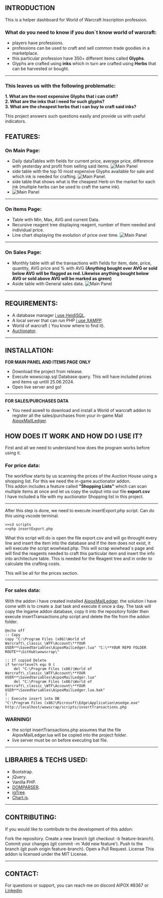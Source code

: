 ## INTRODUCTION

This is a helper dashboard for World of Warcraft Inscription profession. 

### What do you need to know if you don´t know world of warcraft:
* players have professions.
* professions can be used to craft and sell common trade goodies in a marketplace.
* this particular profession have 350+ different items  called **Glyphs**.
* Glyphs are crafted using **inks** which in turn are crafted using **Herbs** that can be harvested or bought.

___

### This leaves us with the following problematic:

**1. What are the most expensive Glyphs that i can craft?**  
**2. What are the inks that i need for such glyphs?**  
**3. What are the cheapest herbs that i can buy to craft said inks?**  

This project answers such questions easily and provide us with useful indicators.

## FEATURES:

### On Main Page:
* Daily dataTables with fields for current price, average price, difference with yesterday and profit from selling said items.
![Main Panel](assets/screenshots/mainTable.png)
* side table with the top 10 most expensive Glyphs available for sale and which ink is needed for crafting.
![Main Panel](assets/screenshots/top10.png).
* side table that shows what is the cheapest Herb on the market for each ink (multiple herbs can be used to craft the same ink).
* ![Main Panel](assets/screenshots/inkHerbs.png)
___

### On Items Page:
* Table with Min, Max, AVG and current Data.
* Recursive reagent tree displaying reagent, number of them  needed and individual price.
* Line chart displaying the evolution of price over time.
 ![Main Panel](assets/screenshots/itemsPage.png)
___

### On Sales Page:
* Monthly table with all the transactions with fields for item, date, price, quantity, AVG price and % with AVG **(Anything bought over AVG or sold below AVG will be flagged as red. Likewise anything bought below AVG or sold above AVG will be marked as green)**
* Aside table with General sales data.
![Main Panel](assets/screenshots/salesPage.png)
___

## REQUIREMENTS:
* A database manager [i use HeidiSQL](https://www.heidisql.com/download.php).
* A local server that can run PHP [i use XAMPP](https://www.apachefriends.org/es/index.html).
* World of warcraft ( You know where to find it).
* [Auctionator](https://www.curseforge.com/wow/addons/auctionator).
___
## INSTALLATION:
 **FOR MAIN PANEL AND ITEMS PAGE ONLY**
* Download the project  from release.
* Execute wowscrap.sql Database query. This will have included prices and items up untill 25.06.2024.
* Open live server and go!
___
**FOR SALES/PURCHASES DATA**
* You need aswell to download and install a World of warcraft addon to register all the sales/purchases from your in-game Mail  [AipoxMailLedger](https://github.com/Aperezortega/wowMailLedger).

## HOW DOES IT WORK AND HOW DO I USE IT?

First and all we need to understand how does the program works before using it.

### For price data:
The workflow starts by us scanning the prices of the  Auction House using a shopping list. For this we need the in-game auctionator addon.  
This addon includes a feature called **"Shopping Lists"** which can scan multiple items at once and let us copy the output into our file **export.csv**  
I have included a file with my auctionator Shopping list in this project.
___

After this step is done, we need to execute insertExport.php script. Can do this using vscode terminal.
~~~~~
>>cd scripts
>>php insertExport.php
~~~~~

What this script will do is open the file export.csv and will go throught every line and insert the item into the database and if the item does not exist, it will execute the script wowhead.php.  This will scrap wowhead´s page and will find the reagents needed to craft this particular item and insert the info into architecture table. This is needed for the Reagent tree and in order to calculate the crafting costs.

This will be all for the prices section.
___

### For sales data:
With the addon i have created installed [AipoxMailLedger](https://github.com/Aperezortega/wowMailLedger). the solution i have come with is to create a .bat task and execute it once a day. The task will copy the ingame addon database, copy it into the repository folder then execute insertTransactions.php script and delete the file from the addon folder.

~~~~
@echo off
:: Copy
copy "C:\Program Files (x86)\World of Warcraft\_classic_\WTF\Account\**YOUR USER**\SavedVariables\AipoxMailLedger.lua" "C:\**YOUR REPO FOLDER ROUTE**\GitHub\wowscrap\"

:: If copied Delete
if %errorlevel% equ 0 (
    del "C:\Program Files (x86)\World of Warcraft\_classic_\WTF\Account\**YOUR USER**\SavedVariables\AipoxMailLedger.lua"
    del "C:\Program Files (x86)\World of Warcraft\_classic_\WTF\Account\**YOUR USER**\SavedVariables\AipoxMailLedger.lua.bak"
)
:: Execute insert into DB
"C:\Program Files (x86)\Microsoft\Edge\Application\msedge.exe" http://localhost/wowscrap/scripts/insertTransactions.php

~~~~

### WARNING! 
* the script insertTransactions.php assumes that the  file AipoxMailLedger.lua will be copied into the project folder. 
* live server must be on before executing bat file.
___

## LIBRARIES & TECHS USED:
* Bootstrap.
* jQuery.
* Vanilla PHP.
* [DOMPARSER](https://simplehtmldom.sourceforge.io/docs/1.9/index.html).
* [igTree](https://www.igniteui.com/help/igtree-overview).
* [Chart.js](https://www.chartjs.org/).
___
## CONTRIBUTING:
If you would like to contribute to the development of this addon:

Fork the repository. Create a new branch (git checkout -b feature-branch). Commit your changes (git commit -m 'Add new feature'). Push to the branch (git push origin feature-branch). Open a Pull Request. License This addon is licensed under the MIT License.
___
## CONTACT:
For questions or support, you can reach me on discord AIPOX #8367 or [Linkedin](https://www.linkedin.com/in/albertoperezortega/).
